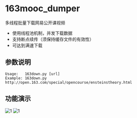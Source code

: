 # 163mooc_dumper

多线程批量下载网易公开课视频

- 使用线程池机制，并发下载数据
- 支持断点续传（须保持缓存文件的有效性）
- 可达到满速下载

## 参数说明

```
Usage:   163down.py [url]
Example: 163down.py http://open.163.com/special/opencourse/ensteinstheory.html
```

## 功能演示

![1](https://raw.githubusercontent.com/wsdzl/163mooc_dumper/master/imgs/1.jpg)
![1](https://raw.githubusercontent.com/wsdzl/163mooc_dumper/master/imgs/2.jpg)